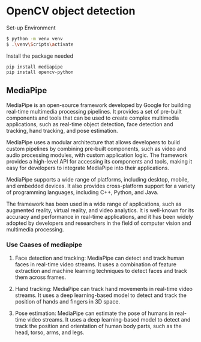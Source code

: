 # OpenCV object detection

Set-up Environment
```bash
$ python -m venv venv
$ .\venv\Scripts\activate
```

Install the package needed
```
pip install mediapipe
pip install opencv-python
```
## MediaPipe

MediaPipe is an open-source framework developed by Google for building real-time multimedia processing pipelines. It provides a set of pre-built components and tools that can be used to create complex multimedia applications, such as real-time object detection, face detection and tracking, hand tracking, and pose estimation.

MediaPipe uses a modular architecture that allows developers to build custom pipelines by combining pre-built components, such as video and audio processing modules, with custom application logic. The framework provides a high-level API for accessing its components and tools, making it easy for developers to integrate MediaPipe into their applications.

MediaPipe supports a wide range of platforms, including desktop, mobile, and embedded devices. It also provides cross-platform support for a variety of programming languages, including C++, Python, and Java.

The framework has been used in a wide range of applications, such as augmented reality, virtual reality, and video analytics. It is well-known for its accuracy and performance in real-time applications, and it has been widely adopted by developers and researchers in the field of computer vision and multimedia processing.

### Use Caases of mediapipe
1. Face detection and tracking: MediaPipe can detect and track human faces in real-time video streams. It uses a combination of feature extraction and machine learning techniques to detect faces and track them across frames.

1. Hand tracking: MediaPipe can track hand movements in real-time video streams. It uses a deep learning-based model to detect and track the position of hands and fingers in 3D space.

1. Pose estimation: MediaPipe can estimate the pose of humans in real-time video streams. It uses a deep learning-based model to detect and track the position and orientation of human body parts, such as the head, torso, arms, and legs.

